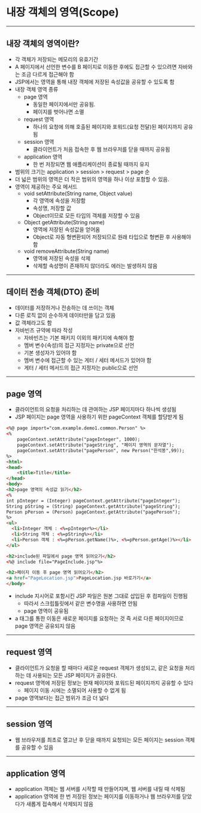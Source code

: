 # 내장 객체의 영역(Scope)

-----------------

## 내장 객체의 영역이란?

- 각 객체가 저장되는 메모리의 유효기간
- A 페이지에서 선언한 변수를 B 페이지로 이동한 후에도 접근할 수 있으려면 자바와는 조금 다르게 접근해야 함
- JSP에서는 영역을 통해 내장 객체에 저장된 속성값을 공유할 수 있도록 함
- 내장 객체 영역 종류
  - page 영역
    - 동일한 페이지에서만 공유됨.
    - 페이지를 벗어나면 소멸
  - request 영역
    - 하나의 요청에 의해 호출된 페이지와 포워드(요청 전달)된 페이지까지 공유됨
  - session 영역
    - 클라이언트가 처음 접속한 후 웹 브라우저를 닫을 때까지 공유됨
  - application 영역
    - 한 번 저장되면 웹 애플리케이션이 종료될 때까지 유지
- 범위의 크기는 application > session > request > page 순
- 더 넓은 범위의 영역은 더 작은 범위의 영역을 하나 이상 포함할 수 있음.
- 영역이 제공하는 주요 메서드
  - void setAttribute(String name, Object value)
    - 각 영역에 속성을 저장함
    - 속성명, 저장할 값
    - Object이므로 모든 타입의 객체를 저장할 수 있음
  - Object getAttribute(String name)
    - 영역에 저장된 속성값을 얻어옴
    - Object로 자동 형변환되어 저장되므로 원래 타입으로 형변환 후 사용해야 함
  - void removeAttribute(String name)
    - 영역에 저장된 속성을 삭제
    - 삭제할 속성명이 존재하지 않더라도 에러는 발생하지 않음

--------------

## 데이터 전송 객체(DTO) 준비

- 데이터를 저장하거나 전송하는 데 쓰이는 객체
- 다른 로직 없이 순수하게 데이터만을 담고 있음
- 값 객체라고도 함
- 자바빈즈 규약에 따라 작성
  - 자바빈즈는 기본 패키지 이외의 패키지에 속해야 함
  - 멤버 변수(속성)의 접근 지정자는 private으로 선언
  - 기본 생성자가 있어야 함
  - 멤버 변수에 접근할 수 있는 게터 / 세터 메서드가 있어야 함
  - 게터 / 세터 메서드의 접근 지정자는 public으로 선언

--------------

## page 영역

- 클라이언트의 요청을 처리하는 데 관여하는 JSP 페이지마다 하나씩 생성됨
- JSP 페이지는 page 영역을 사용하기 위한 pageContext 객체를 할당받게 됨

```html
<%@ page import="com.example.demo1.common.Person" %>
<%
    pageContext.setAttribute("pageInteger", 1000);
    pageContext.setAttribute("pageString", "페이지 영역의 문자열");
    pageContext.setAttribute("pagePerson", new Person("한석봉",99));
%>
<html>
<head>
    <title>Title</title>
</head>
<body>
<h2>page 영역의 속성값 읽기</h2>
<%
int pInteger = (Integer) pageContext.getAttribute("pageInteger");
String pString = (String) pageContext.getAttribute("pageString");
Person pPerson = (Person) pageContext.getAttribute("pagePerson");
%>
<ul>
  <li>Integer 객체 : <%=pInteger%></li>
  <li>String 객체 : <%=pString%></li>
  <li>Person 객체 : <%=pPerson.getName()%>, <%=pPerson.getAge()%></li>
</ul>

<h2>include된 파일에서 page 영역 읽어오기</h2>
<%@ include file="PageInclude.jsp"%>

<h2>페이지 이동 후 page 영역 읽어오기</h2>
<a href="PageLocation.jsp">PageLocation.jsp 바로가기</a>
</body>
```

- include 지시어로 포함시킨 JSP 파일은 원본 그대로 삽입된 후 컴파일이 진행됨
  - 따라서 스크립틀릿에서 같은 변수명을 사용하면 안됨
  - page 영역이 공유됨
- a 태그를 통한 이동은 새로운 페이지를 요청하는 것 즉 서로 다른 페이지이므로 page 영역은 공유되지 않음

------------

## request 영역

- 클라이언트가 요청을 할 때마다 새로운 request 객체가 생성되고, 같은 요청을 처리하는 데 사용되는 모든 JSP 페이지가 공유한다.
- request 영역에 저장된 정보는 현재 페이지와 포워드된 페이지까지 공유할 수 있다
  - 페이지 이동 시에는 소멸되어 사용할 수 없게 됨
- page 영역보다는 접근 범위가 조금 더 넓다

-----------

## session 영역

- 웹 브라우저를 최초로 열고난 후 닫을 때까지 요청되는 모든 페이지는 session 객체를 공유할 수 있음

---------

## application 영역

- application 객체는 웹 서버를 시작할 때 만들어지며, 웹 서버를 내릴 때 삭제됨
- application 영역에 한 번 저장된 정보는 페이지를 이동하거나 웹 브라우저를 닫았다가 새롭게 접속해서 삭제되지 않음

